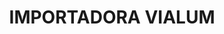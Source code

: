 ---
title: "IMPORTADORA VIALUM"
url: /santo-domingo-de-los-tsachilas/importadora-vialum-pedro-vicente-maldonado/
shop: general
---
